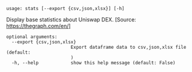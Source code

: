 ```
usage: stats [--export {csv,json,xlsx}] [-h]
```
Display base statistics about Uniswap DEX. [Source: https://thegraph.com/en/]

```
optional arguments:
  --export {csv,json,xlsx}
                        Export dataframe data to csv,json,xlsx file (default:
                        )
  -h, --help            show this help message (default: False)
```
